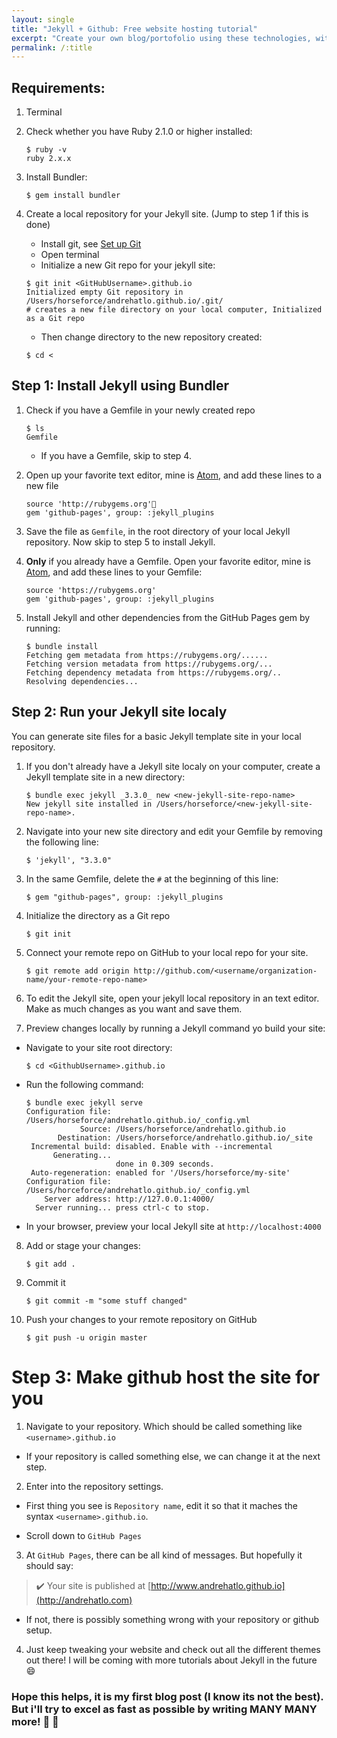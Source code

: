 ```yaml
---
layout: single
title: "Jekyll + Github: Free website hosting tutorial"
excerpt: "Create your own blog/portofolio using these technologies, with no hosting fee!"
permalink: /:title
---
```


## Requirements:

1. Terminal
2. Check whether you have Ruby 2.1.0 or higher installed:
    ```©
    $ ruby -v
    ruby 2.x.x
    ```
3. Install Bundler:

    ```
    $ gem install bundler
    ```
4. Create a local repository for your Jekyll site. (Jump to step 1 if this is done)

    * Install git, see [Set up Git](https://help.github.com/articles/set-up-git/)
    * Open terminal
    * Initialize a new Git repo for your jekyll site:

    ```
    $ git init <GitHubUsername>.github.io
    Initialized empty Git repository in /Users/horseforce/andrehatlo.github.io/.git/
    # creates a new file directory on your local computer, Initialized as a Git repo
    ```

    * Then change directory to the new repository created:
    ```
    $ cd <
    ```    

## Step 1: Install Jekyll using Bundler

1. Check if you have a Gemfile in your newly created repo
    ```
    $ ls
    Gemfile
    ```

    * If you have a Gemfile, skip to step 4.

2. Open up your favorite text editor, mine is [Atom](https://atom.io/), and add these lines to a new file

    ```
    source 'http://rubygems.org'
    gem 'github-pages', group: :jekyll_plugins
    ```

3. Save the file as `Gemfile`, in the root directory of your local Jekyll repository. Now skip to step 5 to install Jekyll.

4. **Only** if you already have a Gemfile. Open your favorite editor, mine is [Atom](https://atom.io/), and add these lines to your Gemfile:

   ```
   source 'https://rubygems.org'
   gem 'github-pages', group: :jekyll_plugins
   ```

5. Install Jekyll and other dependencies from the GitHub Pages gem by running:

   ```
   $ bundle install
   Fetching gem metadata from https://rubygems.org/......
   Fetching version metadata from https://rubygems.org/...
   Fetching dependency metadata from https://rubygems.org/..
   Resolving dependencies...
   ```

## Step 2: Run your Jekyll site localy

You can generate site files for a basic Jekyll template site in your local repository.

1. If you don't already have a Jekyll site localy on your computer, create a Jekyll template site in a new directory:

    ```
    $ bundle exec jekyll _3.3.0_ new <new-jekyll-site-repo-name>
    New jekyll site installed in /Users/horseforce/<new-jekyll-site-repo-name>.
    ```

2. Navigate into your new site directory and edit your Gemfile by removing the following line:

    ```
    $ 'jekyll', "3.3.0"
    ```

3. In the same Gemfile, delete the `#` at the beginning of this line:

    ```
    $ gem "github-pages", group: :jekyll_plugins
    ```

4. Initialize the directory as a Git repo

    ```
    $ git init
    ```

5. Connect your remote repo on GitHub to your local repo for your site.

    ```
    $ git remote add origin http://github.com/<username/organization-name/your-remote-repo-name>
    ```

6. To edit the Jekyll site, open your jekyll local repository in an text editor. Make as much changes as you want and save them.

7. Preview changes locally by running a Jekyll command yo build your site:

  * Navigate to your site root directory:

    ```
    $ cd <GithubUsername>.github.io
    ```

  * Run the following command:

    ```
    $ bundle exec jekyll serve
    Configuration file: /Users/horseforce/andrehatlo.github.io/_config.yml
                Source: /Users/horseforce/andrehatlo.github.io
           Destination: /Users/horseforce/andrehatlo.github.io/_site
     Incremental build: disabled. Enable with --incremental
          Generating...
                        done in 0.309 seconds.
     Auto-regeneration: enabled for '/Users/horseforce/my-site'
    Configuration file: /Users/horceforce/andrehatlo.github.io/_config.yml
        Server address: http://127.0.0.1:4000/
      Server running... press ctrl-c to stop.
    ```

  * In your browser, preview your local Jekyll site at `http://localhost:4000`

8. Add or stage your changes:

    ```
    $ git add .
    ```

9. Commit it

    ```
    $ git commit -m "some stuff changed"
    ```

10. Push your changes to your remote repository on GitHub

    ```
    $ git push -u origin master
    ```

# Step 3: Make github host the site for you

1. Navigate to your repository. Which should be called something like `<username>.github.io`

  * If your repository is called something else, we can change it at the next step.

2. Enter into the repository settings.

  * First thing you see is `Repository name`, edit it so that it maches the syntax `<username>.github.io`.

  * Scroll down to `GitHub Pages`

3. At `GitHub Pages`, there can be all kind of messages. But hopefully it should say:


> :heavy_check_mark: Your site is published at [http://www.andrehatlo.github.io](http://andrehatlo.com)

  * If not, there is possibly something wrong with your repository or github setup.

4. Just keep tweaking your website and check out all the different themes out there! I will be coming with more tutorials about Jekyll in the future :smile:


### Hope this helps, it is my first blog post (I know its not the best). But i'll try to excel as fast as possible by writing MANY MANY more! :wave: :wave:
